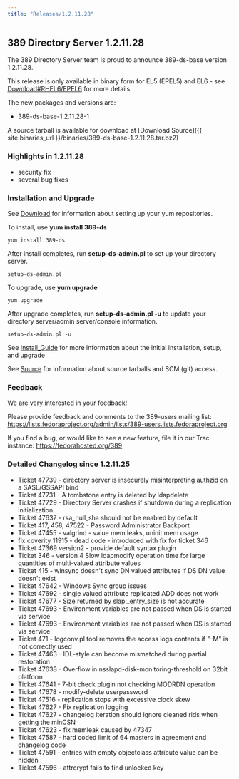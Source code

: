 ```yaml
---
title: "Releases/1.2.11.28"
---
```

389 Directory Server 1.2.11.28
------------------------------

The 389 Directory Server team is proud to announce 389-ds-base version 1.2.11.28.

This release is only available in binary form for EL5 (EPEL5) and EL6 - see [Download\#RHEL6/EPEL6](../download.html) for more details.

The new packages and versions are:

-   389-ds-base-1.2.11.28-1

A source tarball is available for download at [Download Source]({{ site.binaries_url }}/binaries/389-ds-base-1.2.11.28.tar.bz2)

### Highlights in 1.2.11.28

-   security fix
-   several bug fixes

### Installation and Upgrade

See [Download](../download.html) for information about setting up your yum repositories.

To install, use **yum install 389-ds**

`yum install 389-ds`

After install completes, run **setup-ds-admin.pl** to set up your directory server.

`setup-ds-admin.pl`

To upgrade, use **yum upgrade**

`yum upgrade`

After upgrade completes, run **setup-ds-admin.pl -u** to update your directory server/admin server/console information.

`setup-ds-admin.pl -u`

See [Install\_Guide](../legacy/install-guide.html) for more information about the initial installation, setup, and upgrade

See [Source](../development/source.html) for information about source tarballs and SCM (git) access.

### Feedback

We are very interested in your feedback!

Please provide feedback and comments to the 389-users mailing list: <https://lists.fedoraproject.org/admin/lists/389-users.lists.fedoraproject.org>

If you find a bug, or would like to see a new feature, file it in our Trac instance: <https://fedorahosted.org/389>

### Detailed Changelog since 1.2.11.25

-   Ticket 47739 - directory server is insecurely misinterpreting authzid on a SASL/GSSAPI bind
-   Ticket 47731 - A tombstone entry is deleted by ldapdelete
-   Ticket 47729 - Directory Server crashes if shutdown during a replication initialization
-   Ticket 47637 - rsa\_null\_sha should not be enabled by default
-   Ticket 417, 458, 47522 - Password Administrator Backport
-   Ticket 47455 - valgrind - value mem leaks, uninit mem usage
-   fix coverity 11915 - dead code - introduced with fix for ticket 346
-   Ticket 47369 version2 - provide default syntax plugin
-   Ticket 346 - version 4 Slow ldapmodify operation time for large quantities of multi-valued attribute values
-   Ticket 415 - winsync doesn't sync DN valued attributes if DS DN value doesn't exist
-   Ticket 47642 - Windows Sync group issues
-   Ticket 47692 - single valued attribute replicated ADD does not work
-   Ticket 47677 - Size returned by slapi\_entry\_size is not accurate
-   Ticket 47693 - Environment variables are not passed when DS is started via service
-   Ticket 47693 - Environment variables are not passed when DS is started via service
-   Ticket 471 - logconv.pl tool removes the access logs contents if "-M" is not correctly used
-   Ticket 47463 - IDL-style can become mismatched during partial restoration
-   Ticket 47638 - Overflow in nsslapd-disk-monitoring-threshold on 32bit platform
-   Ticket 47641 - 7-bit check plugin not checking MODRDN operation
-   Ticket 47678 - modify-delete userpassword
-   Ticket 47516 - replication stops with excessive clock skew
-   Ticket 47627 - Fix replication logging
-   Ticket 47627 - changelog iteration should ignore cleaned rids when getting the minCSN
-   Ticket 47623 - fix memleak caused by 47347
-   Ticket 47587 - hard coded limit of 64 masters in agreement and changelog code
-   Ticket 47591 - entries with empty objectclass attribute value can be hidden
-   Ticket 47596 - attrcrypt fails to find unlocked key

